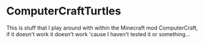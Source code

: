 ﻿# ComputerCraftTurtles

This is stuff that I play around with within the Minecraft mod ComputerCraft, if it doesn't work it doesn't work 'cause I haven't tested it or something...
